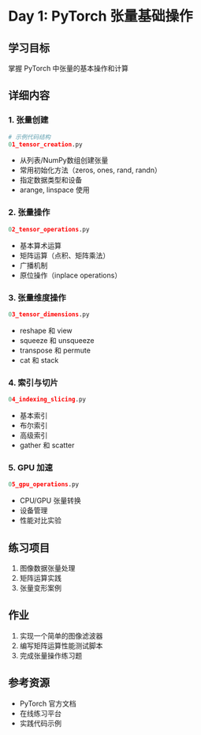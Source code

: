 # Day 1: PyTorch 张量基础操作

## 学习目标
掌握 PyTorch 中张量的基本操作和计算

## 详细内容

### 1. 张量创建
```python
# 示例代码结构
01_tensor_creation.py
```
- 从列表/NumPy数组创建张量
- 常用初始化方法（zeros, ones, rand, randn）
- 指定数据类型和设备
- arange, linspace 使用

### 2. 张量操作
```python
02_tensor_operations.py
```
- 基本算术运算
- 矩阵运算（点积、矩阵乘法）
- 广播机制
- 原位操作（inplace operations）

### 3. 张量维度操作
```python
03_tensor_dimensions.py
```
- reshape 和 view
- squeeze 和 unsqueeze
- transpose 和 permute
- cat 和 stack

### 4. 索引与切片
```python
04_indexing_slicing.py
```
- 基本索引
- 布尔索引
- 高级索引
- gather 和 scatter

### 5. GPU 加速
```python
05_gpu_operations.py
```
- CPU/GPU 张量转换
- 设备管理
- 性能对比实验

## 练习项目
1. 图像数据张量处理
2. 矩阵运算实践
3. 张量变形案例

## 作业
1. 实现一个简单的图像滤波器
2. 编写矩阵运算性能测试脚本
3. 完成张量操作练习题

## 参考资源
- PyTorch 官方文档
- 在线练习平台
- 实践代码示例
